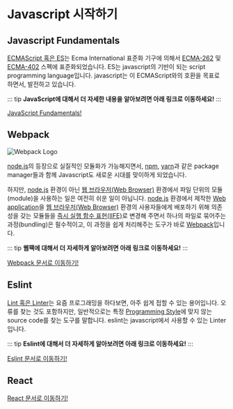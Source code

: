# Javascript 시작하기

## Javascript Fundamentals

[ECMAScript 혹은 ES](https://en.wikipedia.org/wiki/ECMAScript)는 Ecma International 표준화 기구에 의해서 [ECMA-262](https://tc39.github.io/ecma262/) 및 [ECMA-402](https://tc39.github.io/ecma402/) 스펙에 표준화되었습니다. ES는 javascript의 기반이 되는 script programming language입니다. javascript는 이 ECMAScript와의 호환을 목표로 하면서, 발전하고 있습니다.

::: tip
**JavaScript에 대해서 더 자세한 내용을 알아보려면 아래 링크로 이동하세요!**
:::

[JavaScript Fundamentals!](/javascript/fundamentals.html)

## Webpack

![Webpack Logo](https://raw.githubusercontent.com/webpack/media/master/logo/logo-on-white-bg.png "Webpack Logo")

[node.js](https://nodejs.org/)의 등장으로 실질적인 모듈화가 가능해지면서,
[npm](https://www.npmjs.com/), [yarn](https://yarnpkg.com/)과 같은 package manager들과 함께 Javascript도 새로운 시대를 맞이하게 되었습니다.

하지만, [node.js](https://nodejs.org/) 환경이 아닌 [웹 브라우저(Web Browser)](https://ko.wikipedia.org/wiki/%EC%9B%B9_%EB%B8%8C%EB%9D%BC%EC%9A%B0%EC%A0%80) 환경에서 파일 단위의 모듈(module)을 사용하는 일은 여전히 쉬운 일이 아닙니다. [node.js](https://nodejs.org/) 환경에서 제작한 [Web application](https://en.wikipedia.org/wiki/Web_application)을 [웹 브라우저(Web Browser)](https://ko.wikipedia.org/wiki/%EC%9B%B9_%EB%B8%8C%EB%9D%BC%EC%9A%B0%EC%A0%80) 환경의 사용자들에게 배포하기 위해 의존성을 갖는 모듈들을 [즉시 실행 함수 표현(IIFE)](https://developer.mozilla.org/docs/Glossary/IIFE)로 변경해 주면서 하나의 파일로 묶어주는 과정(bundling)은 필수적이고, 이 과정을 쉽게 처리해주는 도구가 바로 [Webpack](https://webpack.js.org/)입니다.

::: tip
**웹팩에 대해서 더 자세하게 알아보려면 아래 링크로 이동하세요!**
:::

[Webpack 문서로 이동하기!](/javascript/webpack.html)

## Eslint

[Lint 혹은 Linter](https://en.wikipedia.org/wiki/Lint_(software))는 요즘 프로그래밍을 하다보면, 아주 쉽게 접할 수 있는 용어입니다.
오류를 찾는 것도 포함하지만, 일반적으로는 특정 [Programming Style](https://en.wikipedia.org/wiki/Programming_style)에 맞지 않는 source code를 찾는 도구를 말합니다.
eslint는 javascript에서 사용할 수 있는 Linter입니다.

::: tip
**Eslint에 대해서 더 자세하게 알아보려면 아래 링크로 이동하세요!**
:::

[Eslint 문서로 이동하기!](/javascript/eslint.html)

## React

[React 문서로 이동하기!](/javascript/react.html)
